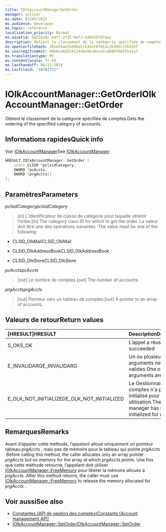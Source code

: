 ```yaml
---
title: IOlkAccountManagerGetOrder
manager: soliver
ms.date: 03/09/2015
ms.audience: Developer
ms.topic: reference
localization_priority: Normal
ms.assetid: bd22026c-e4f7-2f25-0ef2-5d9539fd7eee
description: Obtient le classement de la catégorie spécifiée de comptes.
ms.openlocfilehash: d05e354e25d49a51b3d3f8f053c2b39dc37b333f
ms.sourcegitcommit: 9d60cd82b5413446e5bc8ace2cd689f683fb41a7
ms.translationtype: MT
ms.contentlocale: fr-FR
ms.lasthandoff: 06/11/2018
ms.locfileid: "19782722"
---
```

# <a name="iolkaccountmanagergetorder"></a><span data-ttu-id="d3e8f-103">IOlkAccountManager::GetOrder</span><span class="sxs-lookup"><span data-stu-id="d3e8f-103">IOlkAccountManager::GetOrder</span></span>

<span data-ttu-id="d3e8f-104">Obtient le classement de la catégorie spécifiée de comptes.</span><span class="sxs-lookup"><span data-stu-id="d3e8f-104">Gets the ordering of the specified category of accounts.</span></span>
  
## <a name="quick-info"></a><span data-ttu-id="d3e8f-105">Informations rapides</span><span class="sxs-lookup"><span data-stu-id="d3e8f-105">Quick info</span></span>

<span data-ttu-id="d3e8f-106">Voir [IOlkAccountManager](iolkaccountmanager.md)</span><span class="sxs-lookup"><span data-stu-id="d3e8f-106">See [IOlkAccountManager](iolkaccountmanager.md)</span></span>
  
```cpp
HRESULT IOlkAccountManager::GetOrder (  
    const CLSID *pclsidCategory, 
    DWORD *pcAccts, 
    DWORD *prgAccts[] 
); 
```

## <a name="parameters"></a><span data-ttu-id="d3e8f-107">Paramètres</span><span class="sxs-lookup"><span data-stu-id="d3e8f-107">Parameters</span></span>

<span data-ttu-id="d3e8f-108">_pclsidCategory_</span><span class="sxs-lookup"><span data-stu-id="d3e8f-108">_pclsidCategory_</span></span>
  
> <span data-ttu-id="d3e8f-109">[in] L’identificateur de classe de catégorie pour laquelle obtenir l’ordre.</span><span class="sxs-lookup"><span data-stu-id="d3e8f-109">[in] The category class ID for which to get the order.</span></span> <span data-ttu-id="d3e8f-110">La valeur doit être une des opérations suivantes :</span><span class="sxs-lookup"><span data-stu-id="d3e8f-110">The value must be one of the following:</span></span>
    
   - <span data-ttu-id="d3e8f-111">CLSID_OlkMail</span><span class="sxs-lookup"><span data-stu-id="d3e8f-111">CLSID_OlkMail</span></span>
    
   - <span data-ttu-id="d3e8f-112">CLSID_OlkAddressBook</span><span class="sxs-lookup"><span data-stu-id="d3e8f-112">CLSID_OlkAddressBook</span></span>
    
   - <span data-ttu-id="d3e8f-113">CLSID_OlkStore</span><span class="sxs-lookup"><span data-stu-id="d3e8f-113">CLSID_OlkStore</span></span>
    
<span data-ttu-id="d3e8f-114">_pcAccts_</span><span class="sxs-lookup"><span data-stu-id="d3e8f-114">_pcAccts_</span></span>
  
>  <span data-ttu-id="d3e8f-115">[out] Le nombre de comptes.</span><span class="sxs-lookup"><span data-stu-id="d3e8f-115">[out] The number of accounts.</span></span> 
    
<span data-ttu-id="d3e8f-116">_prgAccts_</span><span class="sxs-lookup"><span data-stu-id="d3e8f-116">_prgAccts_</span></span>
  
> <span data-ttu-id="d3e8f-117">[out] Pointeur vers un tableau de comptes.</span><span class="sxs-lookup"><span data-stu-id="d3e8f-117">[out] A pointer to an array of accounts.</span></span>
    
## <a name="return-values"></a><span data-ttu-id="d3e8f-118">Valeurs de retour</span><span class="sxs-lookup"><span data-stu-id="d3e8f-118">Return values</span></span>

|<span data-ttu-id="d3e8f-119">**[HRESULT]**</span><span class="sxs-lookup"><span data-stu-id="d3e8f-119">**HRESULT**</span></span>|<span data-ttu-id="d3e8f-120">**Description**</span><span class="sxs-lookup"><span data-stu-id="d3e8f-120">**Description**</span></span>|
|:-----|:-----|
|<span data-ttu-id="d3e8f-121">S_OK</span><span class="sxs-lookup"><span data-stu-id="d3e8f-121">S_OK</span></span>  <br/> |<span data-ttu-id="d3e8f-122">L’appel a réussi</span><span class="sxs-lookup"><span data-stu-id="d3e8f-122">The call succeeded</span></span>  <br/> |
|<span data-ttu-id="d3e8f-123">E_INVALIDARG</span><span class="sxs-lookup"><span data-stu-id="d3e8f-123">E_INVALIDARG</span></span>  <br/> |<span data-ttu-id="d3e8f-124">Un ou plusieurs arguments ne sont pas valides.</span><span class="sxs-lookup"><span data-stu-id="d3e8f-124">One or more arguments are invalid.</span></span>  <br/> |
|<span data-ttu-id="d3e8f-125">E_OLK_NOT_INITIALIZED</span><span class="sxs-lookup"><span data-stu-id="d3e8f-125">E_OLK_NOT_INITIALIZED</span></span>  <br/> |<span data-ttu-id="d3e8f-126">Le Gestionnaire de comptes n'a pas été initialisé pour une utilisation.</span><span class="sxs-lookup"><span data-stu-id="d3e8f-126">The account manager has not been initialized for use.</span></span>  <br/> |
   
## <a name="remarks"></a><span data-ttu-id="d3e8f-127">Remarques</span><span class="sxs-lookup"><span data-stu-id="d3e8f-127">Remarks</span></span>

<span data-ttu-id="d3e8f-128">Avant d’appeler cette méthode, l’appelant alloue uniquement un pointeur tableau *prgAccts* , mais pas de mémoire pour le tableau qui pointe *prgAccts* .</span><span class="sxs-lookup"><span data-stu-id="d3e8f-128">Before calling this method, the caller allocates only an array pointer  *prgAccts*  but no memory for the array at which  *prgAccts*  points.</span></span> <span data-ttu-id="d3e8f-129">Une fois que cette méthode retourne, l’appelant doit utiliser [IOlkAccountManager::FreeMemory](iolkaccountmanager-freememory.md) pour libérer la mémoire allouée à *prgAccts* .</span><span class="sxs-lookup"><span data-stu-id="d3e8f-129">After this method returns, the caller must use [IOlkAccountManager::FreeMemory](iolkaccountmanager-freememory.md) to release the memory allocated for  *prgAccts*  .</span></span> 
  
## <a name="see-also"></a><span data-ttu-id="d3e8f-130">Voir aussi</span><span class="sxs-lookup"><span data-stu-id="d3e8f-130">See also</span></span>

- [<span data-ttu-id="d3e8f-131">Constantes (API de gestion des comptes)</span><span class="sxs-lookup"><span data-stu-id="d3e8f-131">Constants (Account management API)</span></span>](constants-account-management-api.md)  
- [<span data-ttu-id="d3e8f-132">IOlkAccountManager::SetOrder</span><span class="sxs-lookup"><span data-stu-id="d3e8f-132">IOlkAccountManager::SetOrder</span></span>](iolkaccountmanager-setorder.md)

